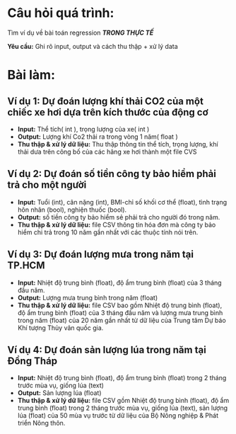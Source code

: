 # Câu hỏi quá trình:
 Tìm ví dụ về bài toán regression ***TRONG THỰC TẾ***
 
 **Yêu cầu:** Ghi rõ input, output và cách thu thập + xử lý data
 
# Bài làm:
## Ví dụ 1: Dự đoán lượng khí thải CO2 của một chiếc xe hơi dựa trên kích thước của động cơ
* **Input:** Thể tích( int ), trọng lượng của xe( int )
* **Output:** Lượng khí Co2 thải ra trong vòng 1 năm( float )
* **Thu thập & xử lý dữ liệu:** Thu thập thông tin thể tích, trọng lượng, khí thải dưa trên công bố của các hãng xe hơi thành một file CVS
## Ví dụ 2: Dự đoán số tiền công ty bảo hiểm phải trả cho một người 
* **Input:** Tuổi (int), cân nặng (int), BMI-chỉ số khối cơ thể (float), tình trạng hôn nhân (bool), nghiện thuốc (bool).
* **Output:** số tiền công ty bảo hiểm sẻ phải trả cho người đó trong năm.
* **Thu thập & xử lý dữ liệu:** file CSV thông tin hóa đơn mà công ty bảo hiểm chi trả trong 10 năm gần nhất với các thuộc tính nói trên. 
## Ví dụ 3: Dự đoán lượng mưa trong năm tại TP.HCM
* **Input:** Nhiệt độ trung bình (float), độ ẩm trung bình (float) của 3 tháng đầu năm.
* **Output:** Lượng mưa trung bình trong năm (float)
* **Thu thập & xử lý dữ liệu:** file CSV bao gồm Nhiệt độ trung bình (float), độ ẩm trung bình (float) của 3 tháng đầu năm và lượng mưa trung bình trong năm (float) của 20 năm gần nhất từ dữ liệu của Trung tâm Dự báo Khí tượng Thủy vân quốc gia.
## Ví dụ 4: Dự đoán sản lượng lúa trong năm tại Đồng Tháp
* **Input:** Nhiệt độ trung bình (float), độ ẩm trung bình (float) trong 2 tháng trước mùa vụ, giống lúa (text)
* **Output:** Sản lượng lúa (float)
* **Thu thập & xử lý dữ liệu:** file CSV gồm Nhiệt độ trung bình (float), độ ẩm trung bình (float) trong 2 tháng trước mùa vụ, giống lúa (text), sản lượng lúa (float) của 50 mùa vụ trước từ dữ liệu của Bộ Nông nghiệp & Phát triển Nông thôn.
